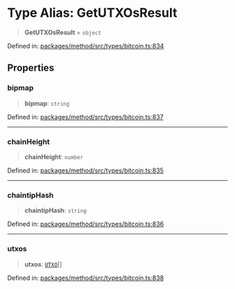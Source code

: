 # Type Alias: GetUTXOsResult

> **GetUTXOsResult** = `object`

Defined in: [packages/method/src/types/bitcoin.ts:834](https://github.com/dcdpr/did-btcr2-js/blob/4a717493e735221d072999f212891939f4de3f23/packages/method/src/types/bitcoin.ts#L834)

## Properties

### bipmap

> **bipmap**: `string`

Defined in: [packages/method/src/types/bitcoin.ts:837](https://github.com/dcdpr/did-btcr2-js/blob/4a717493e735221d072999f212891939f4de3f23/packages/method/src/types/bitcoin.ts#L837)

***

### chainHeight

> **chainHeight**: `number`

Defined in: [packages/method/src/types/bitcoin.ts:835](https://github.com/dcdpr/did-btcr2-js/blob/4a717493e735221d072999f212891939f4de3f23/packages/method/src/types/bitcoin.ts#L835)

***

### chaintipHash

> **chaintipHash**: `string`

Defined in: [packages/method/src/types/bitcoin.ts:836](https://github.com/dcdpr/did-btcr2-js/blob/4a717493e735221d072999f212891939f4de3f23/packages/method/src/types/bitcoin.ts#L836)

***

### utxos

> **utxos**: [`UTXO`](UTXO.md)[]

Defined in: [packages/method/src/types/bitcoin.ts:838](https://github.com/dcdpr/did-btcr2-js/blob/4a717493e735221d072999f212891939f4de3f23/packages/method/src/types/bitcoin.ts#L838)
